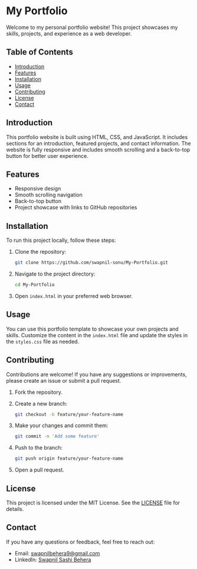 # My Portfolio

Welcome to my personal portfolio website! This project showcases my skills, projects, and experience as a web developer.

## Table of Contents

- [Introduction](#introduction)
- [Features](#features)
- [Installation](#installation)
- [Usage](#usage)
- [Contributing](#contributing)
- [License](#license)
- [Contact](#contact)

## Introduction

This portfolio website is built using HTML, CSS, and JavaScript. It includes sections for an introduction, featured projects, and contact information. The website is fully responsive and includes smooth scrolling and a back-to-top button for better user experience.

## Features

- Responsive design
- Smooth scrolling navigation
- Back-to-top button
- Project showcase with links to GitHub repositories

## Installation

To run this project locally, follow these steps:

1. Clone the repository:

    ```bash
    git clone https://github.com/swapnil-sonu/My-Portfolio.git
    ```

2. Navigate to the project directory:

    ```bash
    cd My-Portfolio
    ```

3. Open `index.html` in your preferred web browser.

## Usage

You can use this portfolio template to showcase your own projects and skills. Customize the content in the `index.html` file and update the styles in the `styles.css` file as needed.

## Contributing

Contributions are welcome! If you have any suggestions or improvements, please create an issue or submit a pull request.

1. Fork the repository.
2. Create a new branch:

    ```bash
    git checkout -b feature/your-feature-name
    ```

3. Make your changes and commit them:

    ```bash
    git commit -m 'Add some feature'
    ```

4. Push to the branch:

    ```bash
    git push origin feature/your-feature-name
    ```

5. Open a pull request.

## License

This project is licensed under the MIT License. See the [LICENSE](LICENSE) file for details.

## Contact

If you have any questions or feedback, feel free to reach out:

- Email: [swapnilbehera9@gmail.com](mailto:swapnilbehera9@gmail.com)
- LinkedIn: [Swapnil Sashi Behera](https://www.linkedin.com/in/swapnil-sashi-behera/)
